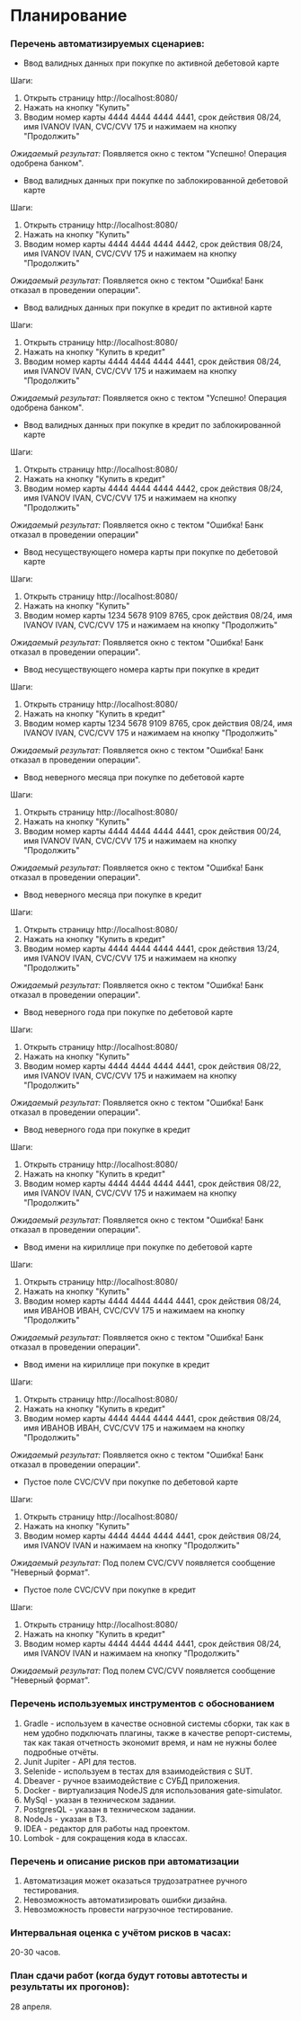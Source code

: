 # Планирование
### Перечень автоматизируемых сценариев:
* Ввод валидных данных при покупке по активной дебетовой карте  
 
Шаги:
1. Открыть страницу http://localhost:8080/
1. Нажать на кнопку "Купить"
1. Вводим номер карты 4444 4444 4444 4441, срок действия 08/24, имя IVANOV IVAN, CVC/CVV 175 и нажимаем на кнопку "Продолжить"

   
*Ожидаемый результат:* Появляется окно с тектом "Успешно! Операция одобрена банком".
* Ввод валидных данных при покупке по заблокированной дебетовой карте 

Шаги:
1. Открыть страницу http://localhost:8080/
1. Нажать на кнопку "Купить"
1. Вводим номер карты 4444 4444 4444 4442, срок действия 08/24, имя IVANOV IVAN, CVC/CVV 175 и нажимаем на кнопку "Продолжить"

*Ожидаемый результат:* Появляется окно с тектом "Ошибка! Банк отказал в проведении операции".
* Ввод валидных данных при покупке в кредит по активной карте 

Шаги:
1. Открыть страницу http://localhost:8080/
1. Нажать на кнопку "Купить в кредит"
1. Вводим номер карты 4444 4444 4444 4441, срок действия 08/24, имя IVANOV IVAN, CVC/CVV 175 и нажимаем на кнопку "Продолжить"

*Ожидаемый результат:* Появляется окно с тектом "Успешно! Операция одобрена банком".
* Ввод валидных данных при покупке в кредит по заблокированной карте

Шаги:
1. Открыть страницу http://localhost:8080/
1. Нажать на кнопку "Купить в кредит"
1. Вводим номер карты 4444 4444 4444 4442, срок действия 08/24, имя IVANOV IVAN, CVC/CVV 175 и нажимаем на кнопку "Продолжить"

*Ожидаемый результат:* Появляется окно с тектом "Ошибка! Банк отказал в проведении операции"
* Ввод несуществующего номера карты при покупке по дебетовой карте

Шаги:
1. Открыть страницу http://localhost:8080/
1. Нажать на кнопку "Купить"
1. Вводим номер карты 1234 5678 9109 8765, срок действия 08/24, имя IVANOV IVAN, CVC/CVV 175 и нажимаем на кнопку "Продолжить"

*Ожидаемый результат:* Появляется окно с тектом "Ошибка! Банк отказал в проведении операции".
* Ввод несуществующего номера карты при покупке в кредит

Шаги:
1. Открыть страницу http://localhost:8080/
1. Нажать на кнопку "Купить в кредит"
1. Вводим номер карты 1234 5678 9109 8765, срок действия 08/24, имя IVANOV IVAN, CVC/CVV 175 и нажимаем на кнопку "Продолжить"

*Ожидаемый результат:* Появляется окно с тектом "Ошибка! Банк отказал в проведении операции".
* Ввод неверного месяца при покупке по дебетовой карте 

Шаги:
1. Открыть страницу http://localhost:8080/
1. Нажать на кнопку "Купить"
1. Вводим номер карты 4444 4444 4444 4441, срок действия 00/24, имя IVANOV IVAN, CVC/CVV 175 и нажимаем на кнопку "Продолжить"

*Ожидаемый результат:* Появляется окно с тектом "Ошибка! Банк отказал в проведении операции".
* Ввод неверного месяца при покупке в кредит

Шаги:
1. Открыть страницу http://localhost:8080/
1. Нажать на кнопку "Купить в кредит"
1. Вводим номер карты 4444 4444 4444 4441, срок действия 13/24, имя IVANOV IVAN, CVC/CVV 175 и нажимаем на кнопку "Продолжить"

*Ожидаемый результат:* Появляется окно с тектом "Ошибка! Банк отказал в проведении операции".
* Ввод неверного года при покупке по дебетовой карте 

Шаги:
1. Открыть страницу http://localhost:8080/
1. Нажать на кнопку "Купить"
1. Вводим номер карты 4444 4444 4444 4441, срок действия 08/22, имя IVANOV IVAN, CVC/CVV 175 и нажимаем на кнопку "Продолжить"

*Ожидаемый результат:* Появляется окно с тектом "Ошибка! Банк отказал в проведении операции".
* Ввод неверного года при покупке в кредит

Шаги:
1. Открыть страницу http://localhost:8080/
1. Нажать на кнопку "Купить в кредит"
1. Вводим номер карты 4444 4444 4444 4441, срок действия 08/22, имя IVANOV IVAN, CVC/CVV 175 и нажимаем на кнопку "Продолжить"

*Ожидаемый результат:* Появляется окно с тектом "Ошибка! Банк отказал в проведении операции".
* Ввод имени на кириллице при покупке по дебетовой карте

Шаги:
1. Открыть страницу http://localhost:8080/
1. Нажать на кнопку "Купить"
1. Вводим номер карты 4444 4444 4444 4441, срок действия 08/24, имя ИВАНОВ ИВАН, CVC/CVV 175 и нажимаем на кнопку "Продолжить"

*Ожидаемый результат:* Появляется окно с тектом "Ошибка! Банк отказал в проведении операции".
* Ввод имени на кириллице при покупке в кредит

Шаги:
1. Открыть страницу http://localhost:8080/
1. Нажать на кнопку "Купить в кредит"
1. Вводим номер карты 4444 4444 4444 4441, срок действия 08/24, имя ИВАНОВ ИВАН, CVC/CVV 175 и нажимаем на кнопку "Продолжить"

*Ожидаемый результат:* Появляется окно с тектом "Ошибка! Банк отказал в проведении операции".
* Пустое поле CVC/CVV при покупке по дебетовой карте 

Шаги:
1. Открыть страницу http://localhost:8080/
1. Нажать на кнопку "Купить"
1. Вводим номер карты 4444 4444 4444 4441, срок действия 08/24, имя IVANOV IVAN и нажимаем на кнопку "Продолжить"

*Ожидаемый результат:* Под полем CVC/CVV появляется сообщение "Неверный формат".
* Пустое поле CVC/CVV при покупке в кредит

Шаги:
1. Открыть страницу http://localhost:8080/
1. Нажать на кнопку "Купить в кредит"
1. Вводим номер карты 4444 4444 4444 4441, срок действия 08/24, имя IVANOV IVAN и нажимаем на кнопку "Продолжить"

*Ожидаемый результат:* Под полем CVC/CVV появляется сообщение "Неверный формат".

### Перечень используемых инструментов с обоснованием
1. Gradle - используем в качестве основной системы сборки, так как в нем удобно подключать плагины, также в качестве репорт-системы, так как такая отчетность экономит время, и нам не нужны более подробные отчёты.
1. Junit Jupiter - API для тестов.
1. Selenide - используем в тестах для взаимодействия с SUT.
1. Dbeaver - ручное взаимодействие с СУБД приложения.
1. Docker - виртуализация NodeJS для использования gate-simulator.
1. MySql - указан в техническом задании.
1. PostgresQL - указан в техническом задании.
1. NodeJs - указан в ТЗ.
1. IDEA - редактор для работы над проектом. 
1. Lombok - для сокращения кода в классах.

### Перечень и описание рисков при автоматизации 
1. Автоматизация может оказаться трудозатратнее ручного тестирования.
1. Невозможность автоматизировать ошибки дизайна.
1. Невозможность провести нагрузочное тестирование.

### Интервальная оценка с учётом рисков в часах: 
20-30 часов.

### План сдачи работ (когда будут готовы автотесты и результаты их прогонов): 
28 апреля.